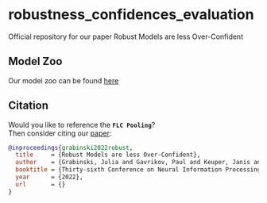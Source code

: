 # robustness_confidences_evaluation
Official repository for our paper Robust Models are less Over-Confident


## Model Zoo
Our model zoo can be found [here](https://zenodo.org/record/7097538#.Yyn4rtfngQI)


## Citation

Would you like to reference the **`FLC Pooling`**? \
Then consider citing our [paper]():


```bibtex
@inproceedings{grabinski2022robust,
  title     = {Robust Models are less Over-Confident},
  author    = {Grabinski, Julia and Gavrikov, Paul and Keuper, Janis and Keuper, Margret},
  booktitle = {Thirty-sixth Conference on Neural Information Processing Systems Main Track},
  year      = {2022},
  url       = {}
}
```
